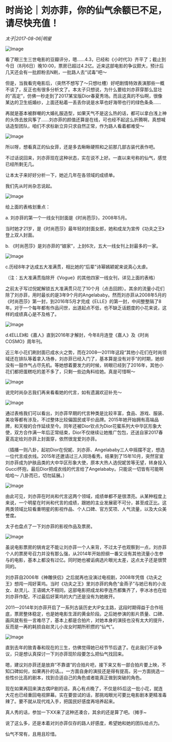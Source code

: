 # 时尚论｜刘亦菲，你的仙气余额已不足，请尽快充值！

*太子|2017-08-06|明星*

![Image](http://p3.pstatp.com/large/31f40004446c4622f609)

看了眼三生三世电影的豆瓣评分，嗯……4.3，已经和《小时代3》齐平了；截止到今日（8月6日）晚10:00，票房已超过4.2亿。近来这部电影的争议颇大，预计后几天还会有一批颜粉去N刷，一批路人去“试毒”吧～

但是，当我看完电影后，（突然不想写了～只想吐槽）好吧剧情特效表演那些一概不谈了，反正也有很多分析文了。本太子只想说，为什么要给刘亦菲穿那么显壮的“高定”，仿佛一秒走到了2017某宝版Dior春夏秀场。而且这真的不仙啊，很像某达的卫生纸婚纱，上面还粘着一丢丢你说是水草也好海带也行的绿色条条……

再就是基本被群嘲的大婚礼服造型，如果天气不是这么热的话，都可以拿白浅上神的头饰去放风筝了……刘亦菲的颜值还算是在线，可也经不起这么折腾啊，真想喊话造型团队，咱们不求标新立异只求自然正常，作为路人看着都难受～

![Image](http://static.ylzbl.com/uploads/ueditor/php/upload/image/20170810/1502357034597653.jpeg)

所以呀，想看真正的仙女菲，还是多去瞅瞅硬照和之前那几部古装代表作吧。

不过话说回来，刘亦菲现在这种状态，实在说不上好。一直以来号称的仙气，感觉已经所剩无几。

让本太子来好好分析一下，她近几年在各领域的成绩单。

我们先从时尚杂志说起。

![Image](http://p3.pstatp.com/large/31eb00050244af8317ef)

给上面的表格划重点：

a. 刘亦菲的第一个一线女刊封面是《时尚芭莎》，2008年5月。

当时她才21岁，是《时尚芭莎》最年轻的封面女郎，她和成龙为宣传《功夫之王》登上双人封面。

b. 《时尚芭莎》是刘亦菲的“娘家”，上封6次，五大一线女刊上封最多的一家。

![Image](http://p3.pstatp.com/large/31f20003c3e7c7b7ae0c)

c.历经8年才达成五大准满贯，相比她的“后辈”诗幂嫣颖妮来说真心太虐。

（注：五大准满贯指除开《Vogue》的其他四家一线女刊，详见上面的表格）

之前太子写过倪妮解锁五大准满贯只花了10个月（点击回顾）。其余的流量小花们除了刘亦菲，用时最长的是3年9个月的Angelababy。然而刘亦菲从2008年5月的《时尚芭莎》第一封，到2016年5月才完成《ELLE》的第一封，中间整整隔了8年。对于一个每年都有作品问世，出道起点不低，也不缺乏话题度的小花来说，这样的成绩真心是不及格了。

![Image](http://p3.pstatp.com/large/31e9000421b0eb69f657)

d.《ELLE》和《嘉人》直到2016年才解封，今年8月连登《嘉人》及《时尚COSMO》周年刊。

近三年小花们刷封面已成水火之势，而在2008—2011年这段“其他小花们在时尚领域还在排队等着拿入场券，刘亦菲已经入门了，基本算是没有对手”的时期，她却没有一鼓作气占尽先机。等她想着要发力的时候，转眼已经到了2016年，其他小花们都把蛋糕吃的差不多了，只剩一些边角料给她。真是可惜啊～

![Image](http://p1.pstatp.com/large/31f40004446b4a432ade)

说完时尚杂志我们再来看看她的代言，如有遗漏欢迎补充～

![Image](http://p3.pstatp.com/large/31f20003c3e66d3abcd1)

通过表格我们可以看出，刘亦菲早期的代言种类是比较丰富，食品、游戏、服装、美妆等都有涉及，不过整体比较偏国民或平价品牌。2015年她开始拥有高端品牌，和天梭的合作延续至今。同年还被Dior钦点为Dior花蜜系列大中华区形象大使，双方合作满一年后正常结束，Dior不仅继续让她推广包包，还送自家2017春夏高定给刘亦菲上封面穿，依然很宠爱刘亦菲。

（插播一则八卦，起初Dior在倪妮、刘亦菲、Angelababy三人中摇摆不定，想选一位代言成衣线。2015年还邀请过三人同场看秀。结果到了15年10月，突然官宣刘亦菲成为护肤品类的大中华区形象大使，原本大热人选倪妮苦等无望，转身投入Gucci怀抱，最后Dior把成衣线的代言给了Angelababy。只能说一切皆有可能啊哈哈～ 八卦而已，切勿延展。）

![Image](http://p1.pstatp.com/large/31f40004446dd2c66c6d)

由此可见，刘亦菲在时尚和代言这两个领域，成绩单都不是很漂亮。从某种程度上来说，一个明星在时尚和代言的成绩，跟她的主业发展密不可分，甚至成正比。这两类领域比较看重明星的影视作品、个人口碑、官方奖项、人气流量，以及大众美誉度。

太子也盘点了一下刘亦菲的影视作品及票房。

![Image](http://p3.pstatp.com/large/31eb000502466b3135f2)

虽说电影票房的锅肯定不能让刘亦菲一个人来背，不过太子也观察到一点，刘亦菲个人的票房号召力并没有那么强，从2014年开始担纲一番又没有其他流量小生参与的电影，基本上都没有过亿。同时她也被诟病选片眼光太差，这点太子还是很赞同的。

刘亦菲自2006年《神雕侠侣》之后就再也没演过电视剧，2008年凭借《功夫之王》想闯一闯好莱坞。当时《功夫之王》里刘亦菲的角色“金燕子”与她已有的小龙女、赵灵儿、王语嫣大不相同，这部电影把成龙和李连杰都集齐了，李冰冰也在给刘亦菲作配，不过最后好莱坞的大门还是没有为她敞开。

2011—2014年刘亦菲开启了一系列古装历史大IP女主路，这段时期得益于合作班底，票房整体稳定，也是她电影生涯的黄金阶段。之后她参演的影片质量、口碑、画风就有些一言难尽了，基本上都是合拍片，对她本身的演技也没有太大的提升，反而是一再的耗损自赵灵儿小龙女时期所积攒的“仙气”。

![Image](http://p3.pstatp.com/large/31ed0002ba03e1f4a42d)

直到去年的致青春和现在的三生，仿佛觉得她已经节节后退了。在此我们不谈争议，只是想认真探讨一下刘亦菲现阶段要怎么把仙气找回来。

嗯，建议刘亦菲还是放弃“不靠谱”的合拍片吧，接下来又有一部合拍片要上映，不知口碑如何，如果再扑的话。。一方面自身的演技还是得有提高，另一方面挑选一些性价比高的剧本，找到合适自己的角色或者能真正做到突破的角色。

现在如果再回来演古偶IP剧的话，真心有点晚了，不仅是85后这一批小花，就连大花也已经重回电视屏幕。实在要尝试的话，那挑戏眼光可要比电影剧本更精准毒辣了。要不就从现代戏入手，把国民好感度再培养起来。

真人秀的话，参加一下XX来了这种还凑合，其余的还是算了吧。（摊手~

说了这么多，还是本着对刘亦菲仅存的路人好感度，希望她和她的团队给点力。

仙气不常有，且用且珍惜。

